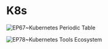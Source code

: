 # K8s

![EP67~Kubernetes Periodic Table](https://ngte-superbed.oss-cn-beijing.aliyuncs.com/uPic/zo47vT1xVbd8.webp)

![EP78~Kubernetes Tools Ecosystem](https://ngte-superbed.oss-cn-beijing.aliyuncs.com/uPic/6LF4wnJIiLlM.webp)
